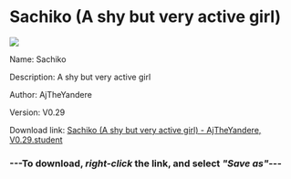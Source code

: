 # Sachiko (A shy but very active girl)

<img src = "https://raw.githubusercontent.com/Arbiter1223/Daigaku-Gurashi-Custom-Students/master/Students/Files/Sachiko%20(A%20shy%20but%20very%20active%20girl).png">

Name: Sachiko

Description: A shy but very active girl

Author: AjTheYandere

Version: V0.29

Download link: <a href="https://raw.githubusercontent.com/Arbiter1223/Daigaku-Gurashi-Custom-Students/master/Students/Files/Sachiko%20(A%20shy%20but%20very%20active%20girl)%20-%20AjTheYandere%2C%20V0.29.student">Sachiko (A shy but very active girl) - AjTheYandere, V0.29.student</a>

### ---**To download, _right-click_ the link, and select _"Save as"_**---
